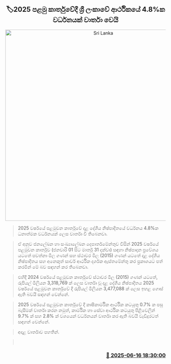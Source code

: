 <p align='center'><b><h2 align='center' title='Sri Lanka's economy records 4.8% growth in first quarter of 2025'>🏷2025 පළමු කාර්තුවේදී ශ්‍රී ලංකාවේ ආර්ථිකයේ 4.8%ක වර්ධනයක් වාර්තා වෙයි</h2></b></p>
<p align='center'><img src='https://helakuru.sgp1.cdn.digitaloceanspaces.com/esana/images/lib/people-colombo.jpg' width='600' alt='Sri Lanka's economy records 4.8% growth in first quarter of 2025'></p>

> 2025 වර්ෂයේ පළමුවන කාර්තුවේ දළ දේශීය නිෂ්පාදිතයේ වර්ධනය 4.8%ක ධනාත්මක වර්ධනයක් ලෙස වාර්තා වී තිබෙනවා.

> ඒ අනුව ජනලේඛන හා සංඛ්‍යාලේඛන දෙපාර්තමේන්තුව විසින් 2025 වර්ෂයේ පළමුවන කාර්තුව (ජනවාරි 01 සිට මාර්තු 31 දක්වා) සඳහා නිෂ්පාදන ප්‍රවේශය යටතේ පවත්නා මිල ගණන් සහ ස්ථාවර මිල (2015) ගණන් යටතේ දළ දේශීය නිෂ්පාදිතය සහ අනෙකුත් සාර්ව ආර්ථික දර්ශක ඇස්තමේන්තු කර ප්‍රකාශයට පත් කරමින් මේ බව සඳහන් කර තිබෙනවා.

> එහිදී 2024 වර්ෂයේ පළමුවන කාර්තුවේ ස්ථාවර මිල (2015) ගණන් යටතේ, රුපියල් මිලියන 3,318,769 ක් ලෙස වාර්තා වූ දළ දේශීය නිෂ්පාදිතය 2025 වර්ෂයේ පළමුවන කාර්තුවේ දී රුපියල් මිලියන 3,477,088 ක් ලෙස ඉහළ ගොස් ඇති බවයි සඳහන් වෙන්නේ.

> 2025 වර්ෂයේ පළමුවන කාර්තුවේ දී කෘෂිකාර්මික ආර්ථික කටයුතු 0.7% ක පසු බැසීමක් වාර්තා කරන නමුත්, කාර්මික හා සේවා ආර්ථික කටයුතු පිළිවෙලින් 9.7% ක් සහ 2.8% ක් වශයෙන් වර්ධනයන් වාර්තා කර ඇති බවයි වැඩිදුරටත් සඳහන් වෙන්නේ.

> අදාළ වාර්තාව පහතින්.

>  



<h3 align='right'><a href='https://www.helakuru.lk/esana/p/111061/'>📅 2025-06-16 18:30:00</a></h3>

